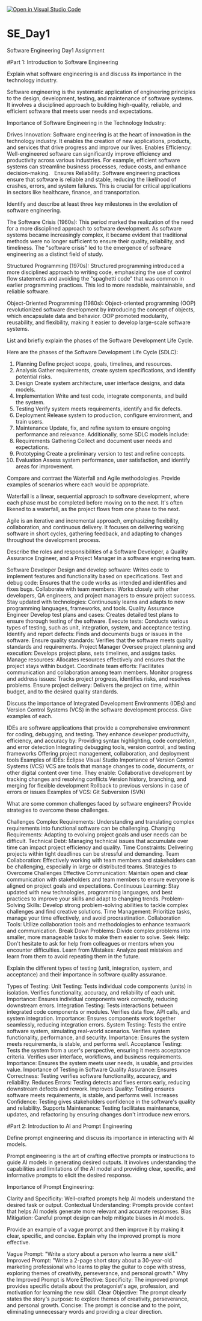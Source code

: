 [![Open in Visual Studio Code](https://classroom.github.com/assets/open-in-vscode-2e0aaae1b6195c2367325f4f02e2d04e9abb55f0b24a779b69b11b9e10269abc.svg)](https://classroom.github.com/online_ide?assignment_repo_id=15576717&assignment_repo_type=AssignmentRepo)
# SE_Day1
Software Engineering Day1 Assignment

#Part 1: Introduction to Software Engineering

Explain what software engineering is and discuss its importance in the technology industry.

Software engineering is the systematic application of engineering principles to the design, development, testing, and maintenance of software systems. It involves a disciplined approach to building high-quality, reliable, and efficient software that meets user needs and expectations. 


Importance of Software Engineering in the Technology Industry:

Drives Innovation: Software engineering is at the heart of innovation in the technology industry. It enables the creation of new applications, products, and services that drive progress and improve our lives. 
Enables Efficiency: Well-engineered software can significantly improve efficiency and productivity across various industries. For example, efficient software systems can streamline business processes, reduce costs, and enhance decision-making.   
Ensures Reliability: Software engineering practices ensure that software is reliable and stable, reducing the likelihood of crashes, errors, and system failures. This is crucial for critical applications in sectors like healthcare, finance, and transportation.   


Identify and describe at least three key milestones in the evolution of software engineering.

The Software Crisis (1960s): This period marked the realization of the need for a more disciplined approach to software development. As software systems became increasingly complex, it became evident that traditional methods were no longer sufficient to ensure their quality, reliability, and timeliness. The "software crisis" led to the emergence of software engineering as a distinct field of study.

Structured Programming (1970s): Structured programming introduced a more disciplined approach to writing code, emphasizing the use of control flow statements and avoiding the "spaghetti code" that was common in earlier programming practices. This led to more readable, maintainable, and reliable software.

Object-Oriented Programming (1980s): Object-oriented programming (OOP) revolutionized software development by introducing the concept of objects, which encapsulate data and behavior. OOP promoted modularity, reusability, and flexibility, making it easier to develop large-scale software systems.


List and briefly explain the phases of the Software Development Life Cycle.

Here are the phases of the Software Development Life Cycle (SDLC):
1. Planning
Define project scope, goals, timelines, and resources.
2. Analysis
Gather requirements, create system specifications, and identify potential risks.
3. Design
Create system architecture, user interface designs, and data models.
4. Implementation
Write and test code, integrate components, and build the system.
5. Testing
Verify system meets requirements, identify and fix defects.
6. Deployment
Release system to production, configure environment, and train users.
7. Maintenance
Update, fix, and refine system to ensure ongoing performance and relevance.
Additionally, some SDLC models include:
8. Requirements Gathering
Collect and document user needs and expectations.
9. Prototyping
Create a preliminary version to test and refine concepts.
10. Evaluation
Assess system performance, user satisfaction, and identify areas for improvement.


Compare and contrast the Waterfall and Agile methodologies. Provide examples of scenarios where each would be appropriate.

Waterfall is a linear, sequential approach to software development, where each phase must be completed before moving on to the next. It's often likened to a waterfall, as the project flows from one phase to the next.   

Agile is an iterative and incremental approach, emphasizing flexibility, collaboration, and continuous delivery. It focuses on delivering working software in short cycles, gathering feedback, and adapting to changes throughout the development process.   


Describe the roles and responsibilities of a Software Developer, a Quality Assurance Engineer, and a Project Manager in a software engineering team.

Software Developer
Design and develop software: Writes code to implement features and functionality based on specifications.
Test and debug code: Ensures that the code works as intended and identifies and fixes bugs.
Collaborate with team members: Works closely with other developers, QA engineers, and project managers to ensure project success.
Stay updated with technologies: Continuously learns and adapts to new programming languages, frameworks, and tools.
Quality Assurance Engineer
Develop test plans and cases: Creates detailed test plans to ensure thorough testing of the software.
Execute tests: Conducts various types of testing, such as unit, integration, system, and acceptance testing.
Identify and report defects: Finds and documents bugs or issues in the software.
Ensure quality standards: Verifies that the software meets quality standards and requirements.
Project Manager
Oversee project planning and execution: Develops project plans, sets timelines, and assigns tasks.
Manage resources: Allocates resources effectively and ensures that the project stays within budget.
Coordinate team efforts: Facilitates communication and collaboration among team members.
Monitor progress and address issues: Tracks project progress, identifies risks, and resolves problems.
Ensure project delivery: Delivers the project on time, within budget, and to the desired quality standards.


Discuss the importance of Integrated Development Environments (IDEs) and Version Control Systems (VCS) in the software development process. Give examples of each.

IDEs are software applications that provide a comprehensive environment for coding, debugging, and testing. They enhance developer productivity, efficiency, and accuracy by:
Providing syntax highlighting, code completion, and error detection
Integrating debugging tools, version control, and testing frameworks
Offering project management, collaboration, and deployment tools
Examples of IDEs:
Eclipse
Visual Studio
Importance of Version Control Systems (VCS)
VCS are tools that manage changes to code, documents, or other digital content over time. They enable:
Collaborative development by tracking changes and resolving conflicts
Version history, branching, and merging for flexible development
Rollback to previous versions in case of errors or issues
Examples of VCS:
Git
Subversion (SVN)


What are some common challenges faced by software engineers? Provide strategies to overcome these challenges.

Challenges
Complex Requirements: Understanding and translating complex requirements into functional software can be challenging.
Changing Requirements: Adapting to evolving project goals and user needs can be difficult.
Technical Debt: Managing technical issues that accumulate over time can impact project efficiency and quality.
Time Constraints: Delivering projects within tight deadlines can be stressful and demanding.
Team Collaboration: Effectively working with team members and stakeholders can be challenging, especially in large or distributed teams.
Strategies to Overcome Challenges
Effective Communication: Maintain open and clear communication with stakeholders and team members to ensure everyone is aligned on project goals and expectations.
Continuous Learning: Stay updated with new technologies, programming languages, and best practices to improve your skills and adapt to changing trends.
Problem-Solving Skills: Develop strong problem-solving abilities to tackle complex challenges and find creative solutions.
Time Management: Prioritize tasks, manage your time effectively, and avoid procrastination.
Collaboration Tools: Utilize collaboration tools and methodologies to enhance teamwork and communication.
Break Down Problems: Divide complex problems into smaller, more manageable tasks to make them easier to solve.
Seek Help: Don't hesitate to ask for help from colleagues or mentors when you encounter difficulties.
Learn from Mistakes: Analyze past mistakes and learn from them to avoid repeating them in the future.


Explain the different types of testing (unit, integration, system, and acceptance) and their importance in software quality assurance.

Types of Testing:
Unit Testing:
Tests individual code components (units) in isolation.
Verifies functionality, accuracy, and reliability of each unit.
Importance: Ensures individual components work correctly, reducing downstream errors.
Integration Testing:
Tests interactions between integrated code components or modules.
Verifies data flow, API calls, and system integration.
Importance: Ensures components work together seamlessly, reducing integration errors.
System Testing:
Tests the entire software system, simulating real-world scenarios.
Verifies system functionality, performance, and security.
Importance: Ensures the system meets requirements, is stable, and performs well.
Acceptance Testing:
Tests the system from a user's perspective, ensuring it meets acceptance criteria.
Verifies user interface, workflows, and business requirements.
Importance: Ensures the system meets user needs, is usable, and provides value.
Importance of Testing in Software Quality Assurance:
Ensures Correctness: Testing verifies software functionality, accuracy, and reliability.
Reduces Errors: Testing detects and fixes errors early, reducing downstream defects and rework.
Improves Quality: Testing ensures software meets requirements, is stable, and performs well.
Increases Confidence: Testing gives stakeholders confidence in the software's quality and reliability.
Supports Maintenance: Testing facilitates maintenance, updates, and refactoring by ensuring changes don't introduce new errors.


#Part 2: Introduction to AI and Prompt Engineering


Define prompt engineering and discuss its importance in interacting with AI models.

Prompt engineering is the art of crafting effective prompts or instructions to guide AI models in generating desired outputs. It involves understanding the capabilities and limitations of the AI model and providing clear, specific, and informative prompts to elicit the desired response.

Importance of Prompt Engineering:

Clarity and Specificity: Well-crafted prompts help AI models understand the desired task or output.
Contextual Understanding: Prompts provide context that helps AI models generate more relevant and accurate responses.
Bias Mitigation: Careful prompt design can help mitigate biases in AI models.


Provide an example of a vague prompt and then improve it by making it clear, specific, and concise. Explain why the improved prompt is more effective.

Vague Prompt:
"Write a story about a person who learns a new skill."
Improved Prompt:
"Write a 2-page short story about a 30-year-old marketing professional who learns to play the guitar to cope with stress, exploring themes of creativity, perseverance, and personal growth."
Why the Improved Prompt is More Effective:
Specificity: The improved prompt provides specific details about the protagonist's age, profession, and motivation for learning the new skill.
Clear Objective: The prompt clearly states the story's purpose: to explore themes of creativity, perseverance, and personal growth.
Concise: The prompt is concise and to the point, eliminating unnecessary words and providing a clear direction.
